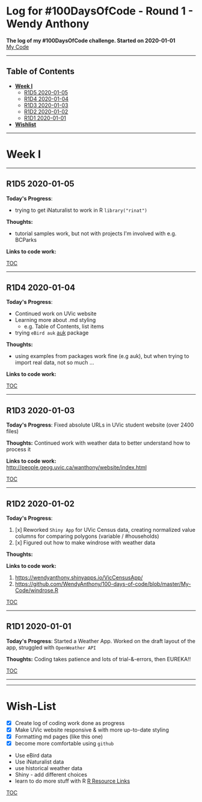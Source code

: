 # Log for #100DaysOfCode - Round 1 - Wendy Anthony

**The log of my #100DaysOfCode challenge. Started on 2020-01-01**  
[My Code](https://github.com/WendyAnthony/100-days-of-code/tree/master/My-Code)

***
## Table of Contents  <a name="TOC"/>
- **[Week I](#week1)**  
  - [R1D5 2020-01-05](#R1D5) 
  - [R1D4 2020-01-04](#R1D4)  
  - [R1D3 2020-01-03](#R1D3)  
  - [R1D2 2020-01-02](#R1D2)  
  - [R1D1 2020-01-01](#R1D1)  
- **[Wishlist](#wishlist)**

***
# Week I <a name="week1"/>
***
## R1D5 2020-01-05 <a name="R1D5"/>
**Today's Progress**: 
- trying to get iNaturalist to work in R ```library("rinat")```  

**Thoughts:** 
- tutorial samples work, but not with projects I'm involved with e.g. BCParks  

**Links to code work:** 

[TOC](#TOC)
***
## R1D4 2020-01-04 <a name="R1D4"/>
**Today's Progress**: 
- Continued work on UVic website
- Learning more about .md styling 
  - e.g. Table of Contents, list items
- trying ```eBird auk``` [auk](https://cran.r-project.org/web/packages/auk/vignettes/auk.html) package

**Thoughts:** 
- using examples from packages work fine (e.g auk), but when trying to import real data, not so much ...

**Links to code work:** 

[TOC](#TOC)
***

## R1D3 2020-01-03 <a name="R1D3"/>
**Today's Progress**: Fixed absolute URLs in UVic student website (over 2400 files)

**Thoughts:** Continued work with weather data to better understand how to process it

**Links to code work:**  http://people.geog.uvic.ca/wanthony/website/index.html 

[TOC](#TOC)
***

## R1D2 2020-01-02 <a name="R1D2"/>
**Today's Progress**: 
1. [x] Reworked ```Shiny App``` for UVic Census data, creating normalized value columns for comparing polygons (variable / #households)
2. [x] Figured out how to make windrose with weather data  

**Thoughts:** 

**Links to code work:**  
1. https://wendyanthony.shinyapps.io/VicCensusApp/
2. https://github.com/WendyAnthony/100-days-of-code/blob/master/My-Code/windrose.R

[TOC](#TOC)
***

## R1D1 2020-01-01 <a name="R1D1"/>
**Today's Progress**: Started a Weather App. Worked on the draft layout of the app, struggled with ```OpenWeather API```  

**Thoughts:** Coding takes patience and lots of trial-&-errors, then EUREKA!!

[TOC](#TOC)
<br />
***  
***
# Wish-List <a name="wishlist"/>  
- [x] Create log of coding work done as progress
- [x] Make UVic website responsive & with more up-to-date styling
- [x] Formatting md pages (like this one)
- [x] become more comfortable using ```github```
- Use eBird data
- Use iNaturalist data
- use historical weather data
- Shiny - add different choices
- learn to do more stuff with R [R Resource Links](https://wendyanthony.github.io/R_Stats_Links-io.html)

[TOC](#TOC)

